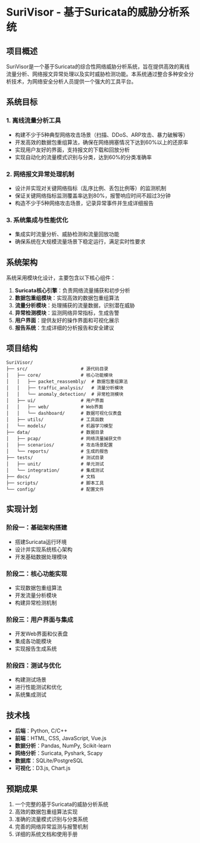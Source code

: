 # SuriVisor - 基于Suricata的威胁分析系统

## 项目概述

SuriVisor是一个基于Suricata的综合性网络威胁分析系统，旨在提供高效的离线流量分析、网络报文异常处理以及实时威胁检测功能。本系统通过整合多种安全分析技术，为网络安全分析人员提供一个强大的工具平台。

## 系统目标

### 1. 离线流量分析工具
- 构建不少于5种典型网络攻击场景（扫描、DDoS、ARP攻击、暴力破解等）
- 开发高效的数据包重组算法，确保在网络拥塞情况下达到60%以上的还原率
- 实现用户友好的界面，支持报文的下载和回放分析
- 实现自动化的流量模式识别与分类，达到60%的分类准确率

### 2. 网络报文异常处理机制
- 设计并实现对关键网络指标（乱序比例、丢包比例等）的监测机制
- 保证关键网络指标监测覆盖率达到80%，报警响应时间不超过3分钟
- 构造不少于5种网络攻击场景，记录异常事件并生成详细报告

### 3. 系统集成与性能优化
- 集成实时流量分析、威胁检测和流量回放功能
- 确保系统在大规模流量场景下稳定运行，满足实时性要求

## 系统架构

系统采用模块化设计，主要包含以下核心组件：

1. **Suricata核心引擎**：负责网络流量捕获和初步分析
2. **数据包重组模块**：实现高效的数据包重组算法
3. **流量分析模块**：处理捕获的流量数据，识别潜在威胁
4. **异常检测模块**：监测网络异常指标，生成告警
5. **用户界面**：提供友好的操作界面和可视化展示
6. **报告系统**：生成详细的分析报告和安全建议

## 项目结构

```
SuriVisor/
├── src/                    # 源代码目录
│   ├── core/               # 核心功能模块
│   │   ├── packet_reassembly/  # 数据包重组算法
│   │   ├── traffic_analysis/   # 流量分析模块
│   │   └── anomaly_detection/  # 异常检测模块
│   ├── ui/                 # 用户界面
│   │   ├── web/            # Web界面
│   │   └── dashboard/      # 数据可视化仪表盘
│   ├── utils/              # 工具函数
│   └── models/             # 机器学习模型
├── data/                   # 数据目录
│   ├── pcap/               # 网络流量捕获文件
│   ├── scenarios/          # 攻击场景配置
│   └── reports/            # 生成的报告
├── tests/                  # 测试目录
│   ├── unit/               # 单元测试
│   └── integration/        # 集成测试
├── docs/                   # 文档
├── scripts/                # 脚本工具
└── config/                 # 配置文件
```

## 实现计划

### 阶段一：基础架构搭建
- 搭建Suricata运行环境
- 设计并实现系统核心架构
- 开发基础数据处理模块

### 阶段二：核心功能实现
- 实现数据包重组算法
- 开发流量分析模块
- 构建异常检测机制

### 阶段三：用户界面与集成
- 开发Web界面和仪表盘
- 集成各功能模块
- 实现报告生成系统

### 阶段四：测试与优化
- 构建测试场景
- 进行性能测试和优化
- 系统集成测试

## 技术栈

- **后端**：Python, C/C++
- **前端**：HTML, CSS, JavaScript, Vue.js
- **数据分析**：Pandas, NumPy, Scikit-learn
- **网络分析**：Suricata, Pyshark, Scapy
- **数据库**：SQLite/PostgreSQL
- **可视化**：D3.js, Chart.js

## 预期成果

1. 一个完整的基于Suricata的威胁分析系统
2. 高效的数据包重组算法实现
3. 准确的流量模式识别与分类系统
4. 完善的网络异常监测与报警机制
5. 详细的系统文档和使用手册
